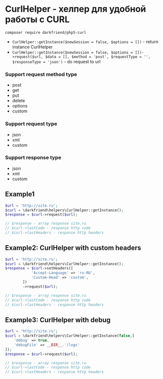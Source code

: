 # CurlHelper - хелпер для удобной работы с CURL

``composer require darkfriend/php5-curl``

* ```CurlHelper::getInstance($newSession = false, $options = [])``` - return instance CurlHelper
* ```CurlHelper::getInstance($newSession = false, $options = [])->request($url, $data = [], $method = 'post', $requestType = '', $responseType = 'json')``` - do request to url

### Support request method type
* post
* get
* put
* delete
* options
* custom

### Support request type
* json
* xml
* custom

### Support response type
* json
* xml
* custom

## Example1

```php
$url = 'http://site.ru';
$curl = \darkfriend\helpers\CurlHelper::getInstance();
$response = $curl->request($url);

// $response - array response site.ru
// $curl->lastCode - response http code
// $curl->lastHeaders - response http headers
```

## Example2: CurlHelper with custom headers

```php
$url = 'http://site.ru';
$curl = \darkfriend\helpers\CurlHelper::getInstance();
$response = $curl->setHeaders([
            'Accept-Language' => 'ru-RU',
            'Custom-Head' => 'custom',
        ])
        ->request($url);

// $response - array response site.ru
// $curl->lastCode - response http code
// $curl->lastHeaders - response http headers
```

## Example3: CurlHelper with debug

```php
$url = 'http://site.ru';
$curl = \darkfriend\helpers\CurlHelper::getInstance(false,[
    'debug' => true,
    'debugFile' => __DIR__.'/logs'
]);
$response = $curl->request($url);

// $response - array response site.ru
// $curl->lastCode - response http code
// $curl->lastHeaders - response http headers
```